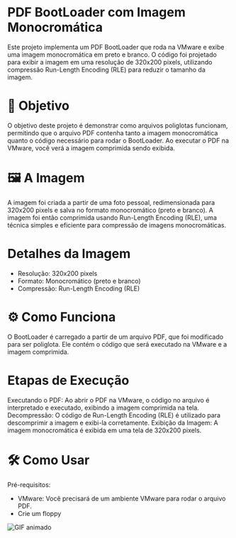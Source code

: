 # PDF BootLoader com Imagem Monocromática

Este projeto implementa um PDF BootLoader que roda na VMware e exibe uma imagem monocromática em preto e branco. O código foi projetado para exibir a imagem em uma resolução de 320x200 pixels, utilizando compressão Run-Length Encoding (RLE) para reduzir o tamanho da imagem.

# 🎯 Objetivo

O objetivo deste projeto é demonstrar como arquivos poliglotas funcionam, permitindo que o arquivo PDF contenha tanto a imagem monocromática quanto o código necessário para rodar o BootLoader. Ao executar o PDF na VMware, você verá a imagem comprimida sendo exibida.

# 🖼️ A Imagem

A imagem foi criada a partir de uma foto pessoal, redimensionada para 320x200 pixels e salva no formato monocromático (preto e branco). A imagem foi então comprimida usando Run-Length Encoding (RLE), uma técnica simples e eficiente para compressão de imagens monocromáticas.

# Detalhes da Imagem

- Resolução: 320x200 pixels
- Formato: Monocromático (preto e branco)
- Compressão: Run-Length Encoding (RLE)

# ⚙️ Como Funciona

O BootLoader é carregado a partir de um arquivo PDF, que foi modificado para ser poliglota. Ele contém o código que será executado na VMware e a imagem comprimida.

# Etapas de Execução

Executando o PDF: Ao abrir o PDF na VMware, o código no arquivo é interpretado e executado, exibindo a imagem comprimida na tela.
Decompressão: O código de Run-Length Encoding (RLE) é utilizado para descomprimir a imagem e exibi-la corretamente.
Exibição da Imagem: A imagem monocromática é exibida em uma tela de 320x200 pixels.

# 🛠️ Como Usar
Pré-requisitos:
- VMware: Você precisará de um ambiente VMware para rodar o arquivo PDF.
- Crie um floppy 

![GIF animado](https://imgur.com/a/Fc87H7o)